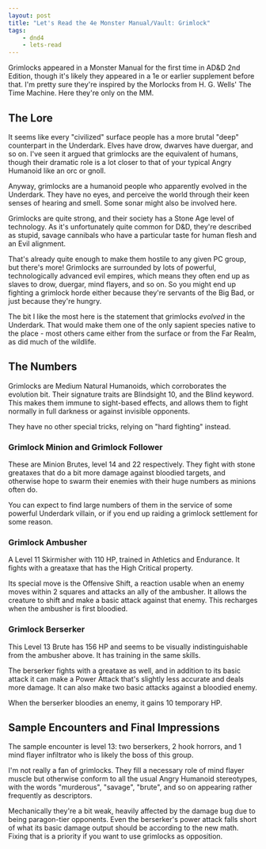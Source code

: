 ```yaml
---
layout: post
title: "Let's Read the 4e Monster Manual/Vault: Grimlock"
tags:
    - dnd4
    - lets-read
---
```


Grimlocks appeared in a Monster Manual for the first time in AD&D 2nd Edition,
though it's likely they appeared in a 1e or earlier supplement before that. I'm
pretty sure they're inspired by the Morlocks from H. G. Wells' The Time
Machine. Here they're only on the MM.

## The Lore

It seems like every "civilized" surface people has a more brutal "deep"
counterpart in the Underdark. Elves have drow, dwarves have duergar, and so
on. I've seen it argued that grimlocks are the equivalent of humans, though
their dramatic role is a lot closer to that of your typical Angry Humanoid like
an orc or gnoll.

Anyway, grimlocks are a humanoid people who apparently evolved in the
Underdark. They have no eyes, and perceive the world through their keen senses
of hearing and smell. Some sonar might also be involved here.

Grimlocks are quite strong, and their society has a Stone Age level of
technology. As it's unfortunately quite common for D&D, they're described as
stupid, savage cannibals who have a particular taste for human flesh and an Evil
alignment.

That's already quite enough to make them hostile to any given PC group, but
there's more! Grimlocks are surrounded by lots of powerful, technologically
advanced evil empires, which means they often end up as slaves to drow, duergar,
mind flayers, and so on. So you might end up fighting a grimlock horde either
because they're servants of the Big Bad, or just because they're hungry.

The bit I like the most here is the statement that grimlocks _evolved_ in the
Underdark. That would make them one of the only sapient species native to the
place - most others came either from the surface or from the Far Realm, as did
much of the wildlife.

## The Numbers

Grimlocks are Medium Natural Humanoids, which corroborates the evolution
bit. Their signature traits are Blindsight 10, and the Blind keyword. This makes
them immune to sight-based effects, and allows them to fight normally in full
darkness or against invisible opponents.

They have no other special tricks, relying on "hard fighting" instead.

### Grimlock Minion and Grimlock Follower

These are Minion Brutes, level 14 and 22 respectively. They fight with stone
greataxes that do a bit more damage against bloodied targets, and otherwise hope
to swarm their enemies with their huge numbers as minions often do.

You can expect to find large numbers of them in the service of some powerful
Underdark villain, or if you end up raiding a grimlock settlement for some
reason.

### Grimlock Ambusher

A Level 11 Skirmisher with 110 HP, trained in Athletics and Endurance. It fights
with a greataxe that has the High Critical property.

Its special move is the Offensive Shift, a reaction usable when an enemy moves
within 2 squares and attacks an ally of the ambusher. It allows the creature to
shift and make a basic attack against that enemy. This recharges when the
ambusher is first bloodied.

### Grimlock Berserker

This Level 13 Brute has 156 HP and seems to be visually indistinguishable from
the ambusher above. It has training in the same skills.

The berserker fights with a greataxe as well, and in addition to its basic
attack it can make a Power Attack that's slightly less accurate and deals more
damage. It can also make two basic attacks against a bloodied enemy.

When the berserker bloodies an enemy, it gains 10 temporary HP.

## Sample Encounters and Final Impressions

The sample encounter is level 13: two berserkers, 2 hook horrors, and 1 mind
flayer infiltrator who is likely the boss of this group.

I'm not really a fan of grimlocks. They fill a necessary role of mind flayer
muscle but otherwise conform to all the usual Angry Humanoid stereotypes, with
the words "murderous", "savage", "brute", and so on appearing rather frequently
as descriptors.

Mechanically they're a bit weak, heavily affected by the damage bug due to being
paragon-tier opponents. Even the berserker's power attack falls short of what
its basic damage output should be according to the new math. Fixing that is a
priority if you want to use grimlocks as opposition.

